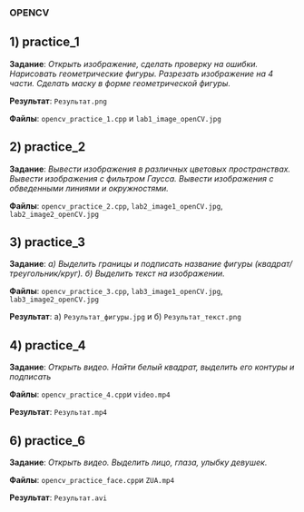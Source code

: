 ### OPENCV

## 1) practice_1

**Задание**: *Открыть изображение, сделать проверку на ошибки. Нарисовать геометрические фигуры. Разрезать изображение на 4 части. Сделать маску в форме геометрической фигуры.*

**Результат**: ```Результат.png``` 

**Файлы**: ```opencv_practice_1.cpp``` и ```lab1_image_openCV.jpg```

## 2) practice_2

**Задание**: *Вывести изображения в различных цветовых пространствах. Вывести изображения с фильтром Гаусса. Вывести изображения с обведенными линиями и окружностями.*

**Файлы**: ```opencv_practice_2.cpp```, ```lab2_image1_openCV.jpg```, ```lab2_image2_openCV.jpg```

## 3) practice_3

**Задание**: *а) Выделить границы и подписать название фигуры (квадрат/треугольник/круг).
б) Выделить текст на изображении.*

**Файлы**: ```opencv_practice_3.cpp```, ```lab3_image1_openCV.jpg```, ```lab3_image2_openCV.jpg```

**Результат**: а) ```Результат_фигуры.jpg``` и б) ```Результат_текст.png```

## 4) practice_4

**Задание**: *Открыть видео. Найти белый квадрат, выделить его контуры и подписать*

**Файлы**: ```opencv_practice_4.cpp```и ```video.mp4```

**Результат**: ```Результат.mp4```

## 6) practice_6

**Задание**: *Открыть видео. Выделить лицо, глаза, улыбку девушек.*

**Файлы**: ```opencv_practice_face.cpp```и ```ZUA.mp4```

**Результат**: ```Результат.avi```

